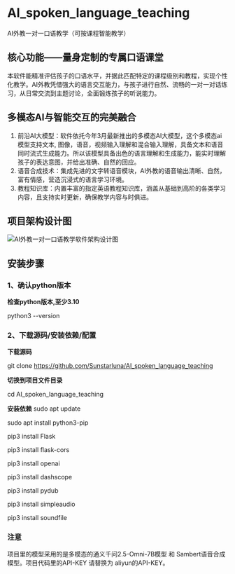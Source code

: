 # AI_spoken_language_teaching
AI外教一对一口语教学（可按课程智能教学）

## 核心功能——量身定制的专属口语课堂
本软件能精准评估孩子的口语水平，并据此匹配特定的课程级别和教程，实现个性化教学。AI外教凭借强大的语言交互能力，与孩子进行自然、流畅的一对一对话练习，从日常交流到主题讨论，全面锻炼孩子的听说能力。

## 多模态AI与智能交互的完美融合
1. 前沿AI大模型：软件依托今年3月最新推出的多模态AI大模型，这个多模态ai模型支持文本, 图像，语音，视频输入理解和混合输入理解，具备文本和语音同时流式生成能力。所以该模型具备出色的语言理解和生成能力，能实时理解孩子的表达意图，并给出准确、自然的回应。
2. 语音合成技术：集成先进的文字转语音模块，AI外教的语音输出清晰、自然，富有情感，营造沉浸式的语言学习环境。
3. 教程知识库：内置丰富的指定英语教程知识库，涵盖从基础到高阶的各类学习内容，且支持实时更新，确保教学内容与时俱进。

## 项目架构设计图
![AI外教一对一口语教学软件架构设计图](https://github.com/user-attachments/assets/6f149f8a-9080-45f9-8ec4-53bee1b00467)

## 安装步骤
### 1、确认python版本
**检查python版本,至少3.10**

python3 --version

### 2、下载源码/安装依赖/配置
**下载源码**

git clone https://github.com/Sunstarluna/AI_spoken_language_teaching

**切换到项目文件目录**

cd AI_spoken_language_teaching

**安装依赖**
sudo apt update

sudo apt install python3-pip

pip3 install Flask

pip3 install flask-cors

pip3 install openai

pip3 install dashscope

pip3 install pydub

pip3 install simpleaudio

pip3 install soundfile

### 注意
项目里的模型采用的是多模态的通义千问2.5-Omni-7B模型 和 Sambert语音合成模型。项目代码里的API-KEY 请替换为 aliyun的API-KEY。


